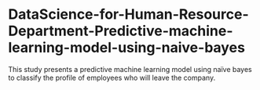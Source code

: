 # DataScience-for-Human-Resource-Department-Predictive-machine-learning-model-using-naive-bayes
This study presents a predictive machine learning model using naïve bayes to classify the profile of employees who will leave the company.
